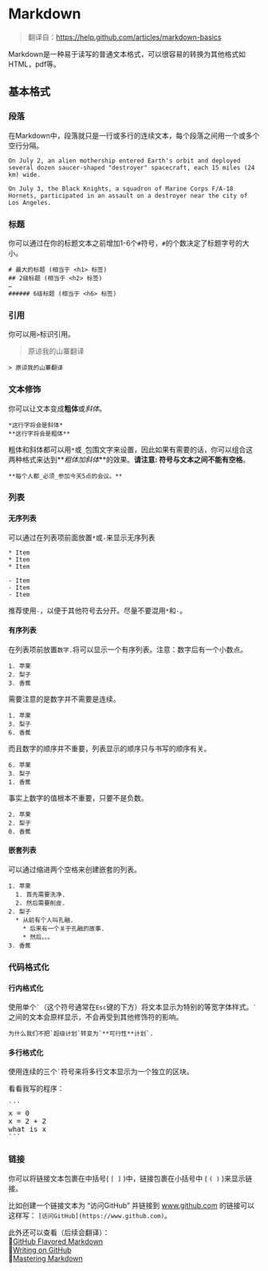 # Markdown
> 翻译自：https://help.github.com/articles/markdown-basics

Markdown是一种易于读写的普通文本格式，可以很容易的转换为其他格式如HTML，pdf等。

## 基本格式
### 段落

在Markdown中，段落就只是一行或多行的连续文本，每个段落之间用一个或多个空行分隔。

```
On July 2, an alien mothership entered Earth's orbit and deployed several dozen saucer-shaped "destroyer" spacecraft, each 15 miles (24 km) wide.

On July 3, the Black Knights, a squadron of Marine Corps F/A-18 Hornets, participated in an assault on a destroyer near the city of Los Angeles.
```

### 标题

你可以通过在你的标题文本之前增加1-6个`#`符号，`#`的个数决定了标题字号的大小。

```
# 最大的标题 (相当于 <h1> 标签)
## 2级标题 (相当于 <h2> 标签)
…
###### 6级标题 (相当于 <h6> 标签)
```

### 引用

你可以用`>`标识引用。

> 原谅我的山寨翻译

```
> 原谅我的山寨翻译
```

### 文本修饰

你可以让文本变成**粗体**或*斜体*。

```
*这行字将会是斜体*
**这行字将会是粗体**
```

粗体和斜体都可以用`*`或`_`包围文字来设置，因此如果有需要的话，你可以组合这两种格式来达到**_粗体加斜体_**的效果。**请注意: 符号与文本之间不能有空格**。

```
**每个人都_必须_参加今天5点的会议。**
```

### 列表

#### 无序列表

可以通过在列表项前面放置`*`或`-`来显示无序列表

```
* Item
* Item
* Item

- Item
- Item
- Item
```

推荐使用`-`，以便于其他符号去分开。尽量不要混用`*`和`-`。


#### 有序列表

在列表项前放置`数字.`将可以显示一个有序列表。注意：数字后有一个小数点。

```
1. 苹果
2. 梨子
3. 香蕉
```

需要注意的是数字并不需要是连续。

```
1. 苹果
3. 梨子
6. 香蕉
```

而且数字的顺序并不重要，列表显示的顺序只与书写的顺序有关。

```
6. 苹果
3. 梨子
1. 香蕉
```

事实上数字的值根本不重要，只要不是负数。

```
2. 苹果
2. 梨子
0. 香蕉
```

#### 嵌套列表

可以通过缩进两个空格来创建嵌套的列表。

```
1. 苹果
  1. 首先需要洗净.
  2. 然后需要削皮.
2. 梨子
  * 从前有个人叫孔融.
    * 后来有一个关于孔融的故事.
    * 然后。。。
3. 香蕉
```

### 代码格式化

#### 行内格式化

使用单个`` ` ``（这个符号通常在`Esc`键的下方）将文本显示为特别的等宽字体样式。`` ` ``之间的文本会原样显示，不会再受到其他修饰符的影响。

```
为什么我们不把`超级计划`转变为`**可行性**计划`.
```

#### 多行格式化

使用连续的三个`` ` ``符号来将多行文本显示为一个独立的区块。

<pre>
看看我写的程序：

```
x = 0
x = 2 + 2
what is x
```
</pre>

### 链接

你可以将链接文本包裹在中括号( `[ ]` )中，链接包裹在小括号中 ( `( )` )来显示链接。

比如创建一个链接文本为 “访问GitHub” 并链接到 www.github.com 的链接可以这样写： `[访问GitHub](https://www.github.com)`。

此外还可以查看（后续会翻译）：  
:link:[GitHub Flavored Markdown](https://help.github.com/articles/github-flavored-markdown)  
:link:[Writing on GitHub](https://help.github.com/articles/writing-on-github)  
:link:[Mastering Markdown](http://guides.github.com/features/mastering-markdown/)

